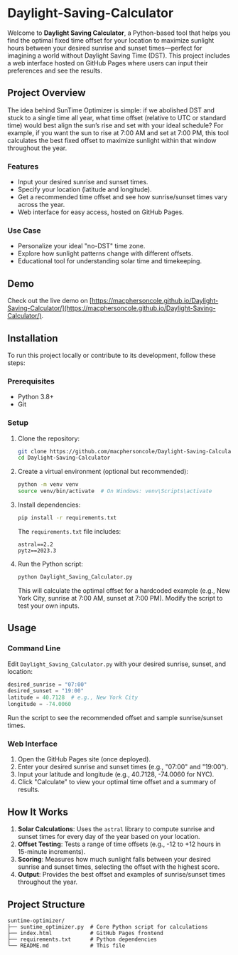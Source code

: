 # Daylight-Saving-Calculator

Welcome to **Daylight Saving Calculator**, a Python-based tool that helps you find the optimal fixed time offset for your location to maximize sunlight hours between your desired sunrise and sunset times—perfect for imagining a world without Daylight Saving Time (DST). This project includes a web interface hosted on GitHub Pages where users can input their preferences and see the results.

## Project Overview

The idea behind SunTime Optimizer is simple: if we abolished DST and stuck to a single time all year, what time offset (relative to UTC or standard time) would best align the sun’s rise and set with your ideal schedule? For example, if you want the sun to rise at 7:00 AM and set at 7:00 PM, this tool calculates the best fixed offset to maximize sunlight within that window throughout the year.

### Features

- Input your desired sunrise and sunset times.
- Specify your location (latitude and longitude).
- Get a recommended time offset and see how sunrise/sunset times vary across the year.
- Web interface for easy access, hosted on GitHub Pages.

### Use Case

- Personalize your ideal "no-DST" time zone.
- Explore how sunlight patterns change with different offsets.
- Educational tool for understanding solar time and timekeeping.

## Demo

Check out the live demo on [https://macphersoncole.github.io/Daylight-Saving-Calculator/](https://macphersoncole.github.io/Daylight-Saving-Calculator/).

## Installation

To run this project locally or contribute to its development, follow these steps:

### Prerequisites

- Python 3.8+
- Git
 
### Setup

1. Clone the repository:

    ```bash
    git clone https://github.com/macphersoncole/Daylight-Saving-Calculator.git
    cd Daylight-Saving-Calculator
    ```

2. Create a virtual environment (optional but recommended):

    ```bash
    python -m venv venv
    source venv/bin/activate  # On Windows: venv\Scripts\activate
    ```

3. Install dependencies:

    ```bash
    pip install -r requirements.txt
    ```
  
    The `requirements.txt` file includes:
    
    ```text
    astral==2.2
    pytz==2023.3
    ```

4. Run the Python script:

    ```bash
    python Daylight_Saving_Calculator.py
    ```
    
    This will calculate the optimal offset for a hardcoded example (e.g., New York City, sunrise at 7:00 AM, sunset at 7:00 PM). Modify the script to test your own inputs.

## Usage

### Command Line

Edit `Daylight_Saving_Calculator.py` with your desired sunrise, sunset, and location:

```Python
desired_sunrise = "07:00"
desired_sunset = "19:00"
latitude = 40.7128  # e.g., New York City
longitude = -74.0060
```

Run the script to see the recommended offset and sample sunrise/sunset times.

### Web Interface
1. Open the GitHub Pages site (once deployed).
2. Enter your desired sunrise and sunset times (e.g., "07:00" and "19:00").
3. Input your latitude and longitude (e.g., 40.7128, -74.0060 for NYC).
4. Click "Calculate" to view your optimal time offset and a summary of results.

## How It Works

1. **Solar Calculations**: Uses the `astral` library to compute sunrise and sunset times for every day of the year based on your location.
2. **Offset Testing**: Tests a range of time offsets (e.g., -12 to +12 hours in 15-minute increments).
3. **Scoring**: Measures how much sunlight falls between your desired sunrise and sunset times, selecting the offset with the highest score.
4. **Output**: Provides the best offset and examples of sunrise/sunset times throughout the year.

## Project Structure

```text
suntime-optimizer/
├── suntime_optimizer.py  # Core Python script for calculations
├── index.html            # GitHub Pages frontend
├── requirements.txt      # Python dependencies
└── README.md             # This file
```
